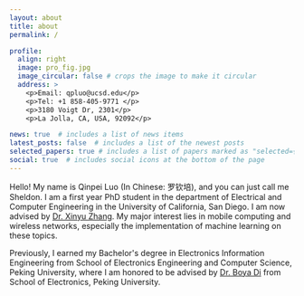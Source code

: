 ```yaml
---
layout: about
title: about
permalink: /

profile:
  align: right
  image: pro_fig.jpg
  image_circular: false # crops the image to make it circular
  address: >
    <p>Email: qpluo@ucsd.edu</p>
    <p>Tel: +1 858-405-9771 </p>
    <p>3180 Voigt Dr, 2301</p>
    <p>La Jolla, CA, USA, 92092</p>

news: true  # includes a list of news items
latest_posts: false  # includes a list of the newest posts
selected_papers: true # includes a list of papers marked as "selected={true}"
social: true  # includes social icons at the bottom of the page
---
```


Hello! My name is Qinpei Luo (In Chinese: 罗钦培), and you can just call me Sheldon. I am a first year PhD student in the department of Electrical and Computer Engineering in the University of California, San Diego. I am now advised by [Dr. Xinyu Zhang](http://xyzhang.ucsd.edu). My major interest lies in mobile computing and wireless networks, especially the implementation of machine learning on these topics.

Previously, I earned my Bachelor's degree in Electronics Information Engineering from School of Electronics Engineering and Computer Science, Peking University, where I am honored to be advised by [Dr. Boya Di](https://sites.google.com/view/boya-di/homepage) from School of Electronics, Peking University.


<!-- Put your address / P.O. box / other info right below your picture. You can also disable any of these elements by editing `profile` property of the YAML header of your `_pages/about.md`. Edit `_bibliography/papers.bib` and Jekyll will render your [publications page](/al-folio/publications/) automatically.

Link to your social media connections, too. This theme is set up to use [Font Awesome icons](http://fortawesome.github.io/Font-Awesome/) and [Academicons](https://jpswalsh.github.io/academicons/), like the ones below. Add your Facebook, Twitter, LinkedIn, Google Scholar, or just disable all of them. -->
